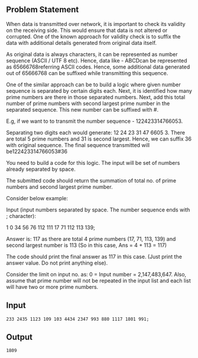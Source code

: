 ## Problem Statement

When data is transmitted over network, it is important to check its validity on the receiving side. This would ensure that data is not altered or corrupted. One of the known approach for validity check is to suffix the data with additional details generated from original data itself.

As original data is always characters, it can be represented as number sequence (ASCII / UTF 8 etc). Hence, data like - ABCDcan be represented as 65666768referring ASCII codes. Hence, some additional data generated out of 65666768 can be suffixed while transmitting this sequence.

One of the similar approach can be to build a logic where given number sequence is separated by certain digits each. Next, it is identified how many prime numbers are there in those separated numbers. Next, add this total number of prime numbers with second largest prime number in the separated sequence. This new number can be suffixed with #.

E.g, if we want to to transmit the number sequence - 122423314766053.

Separating two digits each would generate: 12 24 23 31 47 6605 3. There are total 5 prime numbers and 31 is second largest. Hence, we can suffix 36 with original sequence. The final sequence transmitted will be122423314766053#36

You need to build a code for this logic. The input will be set of numbers already separated by space.

The submitted code should return the summation of total no. of prime numbers and second largest prime number. 

Consider below example:

Input (input numbers separated by space. The number sequence ends with ; character):

1 0 34 56 76 112 111 17 71 112 113 139;

Answer is: 117 as there are total 4 prime numbers (17, 71, 113, 139) and second largest number is 113 (So in this case, Ans = 4 + 113 = 117) 

The code should print the final answer as 117 in this case. (Just print the answer value. Do not print anything else).

Consider the limit on input no. as: 0 = Input number = 2,147,483,647. Also, assume that prime number will not be repeated in the input list and each list will have two or more prime numbers.


## Input

    233 2435 1123 109 103 4434 2347 993 880 1117 1801 991;

## Output

    1809
